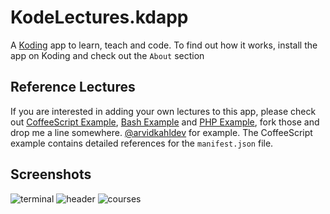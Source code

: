 # KodeLectures.kdapp

A [Koding](https://koding.com) app to learn, teach and code.
To find out how it works, install the app on Koding and check out the `About` section

## Reference Lectures

If you are interested in adding your own lectures to this app, please check out [CoffeeScript Example](https://github.com/arvidkahl/CoffeeScript.kdlecture), [Bash Example](https://github.com/arvidkahl/BasicBashCommands.kdlecture) and [PHP Example](https://github.com/arvidkahl/PhpMicroFramework.kdlecture), fork those and drop me a line somewhere. 
[@arvidkahldev](//twitter.com/arvidkahldev) for example. The CoffeeScript example contains detailed references for the `manifest.json` file.

## Screenshots

![terminal](https://raw.github.com/arvidkahl/KodeLectures.kdapp/master/resources/screenshots/sceenshotStreamingTerminal.jpg)
![header](https://raw.github.com/arvidkahl/KodeLectures.kdapp/master/resources/screenshots/screenshotCoursePage.jpg)
![courses](https://raw.github.com/arvidkahl/KodeLectures.kdapp/master/resources/screenshots/screenshotCollaborative.jpg)
